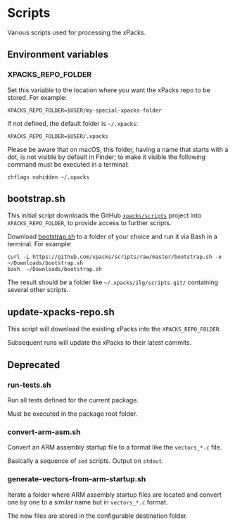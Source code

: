 # Scripts

Various scripts used for processing the xPacks.

## Environment variables

### XPACKS\_REPO\_FOLDER

Set this variable to the location where you want the xPacks repo to be stored. For example:

```
XPACKS_REPO_FOLDER=$USER/my-special-xpacks-folder
```

If not defined, the default folder is `~/.xpacks`:

```
XPACKS_REPO_FOLDER=$USER/.xpacks
```

Please be aware that on macOS, this folder, having a name that starts with a dot, is not visible by default in Finder; to make it visible the following command must be executed in a terminal:

```
chflags nohidden ~/.xpacks
```

## bootstrap.sh

This initial script downloads the GitHub [`xpacks/scripts`](https://github.com/xpacks/scripts) project into `XPACKS_REPO_FOLDER`, to provide access to further scripts.

Download [bootstrap.sh](https://github.com/xpacks/scripts/raw/master/bootstrap.sh) to a folder of your choice and run it via Bash in a terminal. For example:

```
curl -L https://github.com/xpacks/scripts/raw/master/bootstrap.sh -o ~/Downloads/bootstrap.sh
bash  ~/Downloads/bootstrap.sh
```

The result should be a folder like `~/.xpacks/ilg/scripts.git/` containing several other scripts.

## update-xpacks-repo.sh

This script will download the existing xPacks into the `XPACKS_REPO_FOLDER`.

Subsequent runs will update the xPacks to their latest commits.

## Deprecated

### run-tests.sh

Run all tests defined for the current package.

Must be executed in the package root folder.

### convert-arm-asm.sh

Convert an ARM assembly startup file to a format like the `vectors_*.c` file.

Basically a sequence of `sed` scripts. Output on `stdout`.

### generate-vectors-from-arm-startup.sh

Iterate a folder where ARM assembly startup files are located and
convert one by one to a similar name but in `vectors_*.c` format.

The new files are stored in the configurable destination folder.
